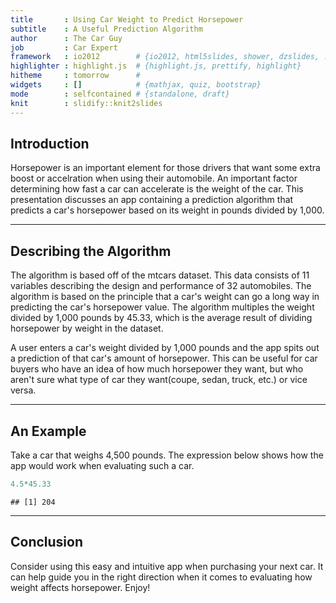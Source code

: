```yaml
---
title       : Using Car Weight to Predict Horsepower
subtitle    : A Useful Prediction Algorithm
author      : The Car Guy
job         : Car Expert
framework   : io2012        # {io2012, html5slides, shower, dzslides, ...}
highlighter : highlight.js  # {highlight.js, prettify, highlight}
hitheme     : tomorrow      # 
widgets     : []            # {mathjax, quiz, bootstrap}
mode        : selfcontained # {standalone, draft}
knit        : slidify::knit2slides
---
```


## Introduction
Horsepower is an important element for those drivers that want some extra boost or accelration when using their automobile. An important factor determining how fast a car can accelerate is the weight of the car. This presentation discusses an app containing a prediction algorithm that predicts a car's horsepower based on its weight in pounds divided by 1,000.

---

## Describing the Algorithm
The algorithm is based off of the mtcars dataset. This data consists of 11 variables describing the design and performance of 32 automobiles. The algorithm is based on the principle that a car's weight can go a long way in predicting the car's horsepower value. The algorithm multiples the weight divided by 1,000 pounds by 45.33, which is the average result of dividing horsepower by weight in the dataset.

A user enters a car's weight divided by 1,000 pounds and the app spits out a prediction of that car's amount of horsepower. This can be useful for car buyers who have an idea of how much horsepower they want, but who aren't sure what type of car they want(coupe, sedan, truck, etc.) or vice versa.

---
## An Example
Take a car that weighs 4,500 pounds. The expression below shows how the app would work when evaluating such a car.

```r
4.5*45.33
```

```
## [1] 204
```

---
## Conclusion
Consider using this easy and intuitive app when purchasing your next car. It can help guide you in the right direction when it comes to evaluating how weight affects horsepower. Enjoy!

